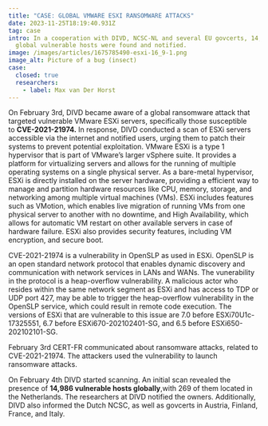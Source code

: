 ```yaml
---
title: "CASE: GLOBAL VMWARE ESXI RANSOMWARE ATTACKS"
date: 2023-11-25T18:19:40.931Z
tag: case
intro: In a cooperation with DIVD, NCSC-NL and several EU govcerts, 14,986
  global vulnerable hosts were found and notified.
image: /images/articles/1675785490-esxi-16_9-1.png
image_alt: Picture of a bug (insect)
case:
  closed: true
  researchers:
    - label: Max van Der Horst
---
```

On February 3rd, DIVD became aware of a global ransomware attack that targeted vulnerable VMware ESXi servers, specifically those susceptible to **CVE-2021-21974.** In response, DIVD conducted a scan of ESXi servers accessible via the internet and notified users, urging them to patch their systems to prevent potential exploitation. VMware ESXi is a type 1 hypervisor that is part of VMware’s larger vSphere suite. It provides a platform for virtualizing servers and allows for the running of multiple operating systems on a single physical server. As a bare-metal hypervisor, ESXi is directly installed on the server hardware, providing a efficient way to manage and partition hardware resources like CPU, memory, storage, and networking among multiple virtual machines (VMs). ESXi includes features such as VMotion, which enables live migration of running VMs from one physical server to another with no downtime, and High Availability, which allows for automatic VM restart on other available servers in case of hardware failure. ESXi also provides security features, including VM encryption, and secure boot.

CVE-2021-21974 is a vulnerability in OpenSLP as used in ESXi. OpenSLP is an open standard network protocol that enables dynamic discovery and communication with network services in LANs and WANs. The vunerability in the protocol is a heap-overflow vulnerability. A malicious actor who resides within the same network segment as ESXi and has access to TDP or UDP port 427, may be able to trigger the heap-overflow vulnerability in the OpenSLP service, which could result in remote code execution. The versions of ESXi that are vulnerable to this issue are 7.0 before ESXi70U1c-17325551, 6.7 before ESXi670-202102401-SG, and 6.5 before ESXi650-202102101-SG.

February 3rd CERT-FR communicated about ransomware attacks, related to CVE-2021-21974. The attackers used the vulnerability to launch ransomware attacks.

On February 4th DIVD started scanning. An initial scan revealed the presence of **14,986 vulnerable hosts globally**,with 269 of them located in the Netherlands. The researchers at DIVD notified the owners. Additionally, DIVD also informed the Dutch NCSC, as well as govcerts in Austria, Finland, France, and Italy.